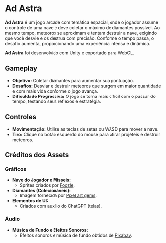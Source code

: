 # Ad Astra

**Ad Astra** é um jogo arcade com temática espacial, onde o jogador assume o controle de uma nave e deve coletar o máximo de diamantes possível. Ao mesmo tempo, meteoros se aproximam e tentam destruir a nave, exigindo que você desvie e os destrua com precisão. Conforme o tempo passa, o desafio aumenta, proporcionando uma experiência intensa e dinâmica.

**Ad Astra** foi desenvolvido com Unity e exportado para WebGL.

## Gameplay

- **Objetivo:** Coletar diamantes para aumentar sua pontuação.
- **Desafios:** Desviar e destruir meteoros que surgem em maior quantidade e com mais vida conforme o jogo avança.
- **Dificuldade Progressiva:** O jogo se torna mais difícil com o passar do tempo, testando seus reflexos e estratégia.

## Controles

- **Movimentação:** Utilize as teclas de setas ou WASD para mover a nave.
- **Tiro:** Clique no botão esquerdo do mouse para atirar projéteis e destruir meteoros.

## Créditos dos Assets

### Gráficos

- **Nave do Jogador e Mísseis:**  
  - Sprites criados por [Foozle](https://foozlecc.itch.io/void-main-ship).
- **Diamantes (Colecionáveis):**  
  - Imagem fornecida por [Pixel art gems](https://ma9ici4n.itch.io/gems).
- **Elementos de UI:**  
  - Criados com auxílio do ChatGPT (telas).

### Áudio

- **Música de Fundo e Efeitos Sonoros:**  
  - Efeitos sonoros e música de fundo obtidos de [Pixabay](https://pixabay.com/).
